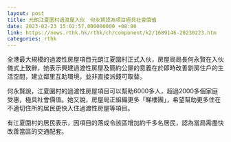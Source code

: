 ```yaml
---
layout: post
title: 元朗江夏圍村過渡屋入伙　何永賢認為項目極具社會價值
date: 2023-02-23 15:02:57.000000000 +08:00
link: https://news.rthk.hk/rthk/ch/component/k2/1689146-20230223.htm
categories: rthk
---
```


全港最大規模的過渡性房屋項目元朗江夏圍村正式入伙，房屋局局長何永賢在入伙儀式上致辭，她表示興建過渡性房屋及簡約公屋的意義在於即時改善劏房住戶的生活空間，建立鄰里互助環境，並非直接派錢可取替。

何永賢說，江夏圍村的過渡性房屋項目可以幫助6000多人，超過2000多個家庭受惠，極具社會價值。她又說，房屋局正組織更多「睇樓團」，希望幫助更多住在不適切住所的居民更快入住過渡性房屋等項目。

有江夏圍村的居民表示，因項目的落成令該區增加約千多名居民，認為當局需盡快改善當區的交通配套。
